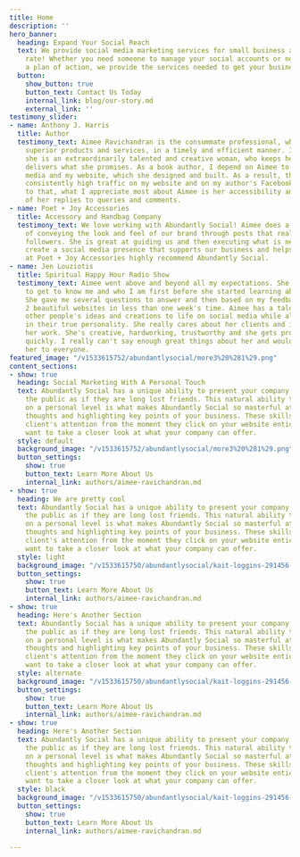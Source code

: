 ```yaml
---
title: Home
description: ''
hero_banner:
  heading: Expand Your Social Reach
  text: We provide social media marketing services for small business at an affordable
    rate! Whether you need someone to manage your social accounts or need help making
    a plan of action, we provide the services needed to get your business noticed!
  button:
    show_button: true
    button_text: Contact Us Today
    internal_link: blog/our-story.md
    external_link: ''
testimony_slider:
- name: Anthony J. Harris
  title: Author
  testimony_text: Aimee Ravichandran is the consummate professional, who delivers
    superior products and services, in a timely and efficient manner. In addition,
    she is an extraordinarily talented and creative woman, who keeps her word and
    delivers what she promises. As a book author, I depend on Aimee to manage my social
    media and my website, which she designed and built. As a result, there has been
    consistently high traffic on my website and on my author's Facebook page. In addition
    to that, what I appreciate most about Aimee is her accessibility and the immediacy
    of her replies to queries and comments.
- name: Poet + Joy Accessories
  title: Accessory and Handbag Company
  testimony_text: We love working with Abundantly Social! Aimee does a wonderful job
    of conveying the look and feel of our brand through posts that really engage our
    followers. She is great at guiding us and then executing what is necessary to
    create a social media presence that supports our business and helps it grow. We
    at Poet + Joy Accessories highly recommend Abundantly Social.
- name: Jen Louziotis
  title: Spiritual Happy Hour Radio Show
  testimony_text: Aimee went above and beyond all my expectations. She took the time
    to get to know me and who I am first before she started learning about my business.
    She gave me several questions to answer and then based on my feedback she created
    2 beautiful websites in less than one week's time. Aimee has a talent for bringing
    other people's ideas and creations to life on social media while also weaving
    in their true personality. She really cares about her clients and it shows in
    her work. She's creative, hardworking, trustworthy and she gets projects done
    quickly. I really can't say enough great things about her and would recommend
    her to everyone.
featured_image: "/v1533615752/abundantlysocial/more3%20%281%29.png"
content_sections:
- show: true
  heading: Social Marketing With A Personal Touch
  text: Abundantly Social has a unique ability to present your company's message to
    the public as if they are long lost friends. This natural ability to communicate
    on a personal level is what makes Abundantly Social so masterful at organizing
    thoughts and highlighting key points of your business. These skills capture potential
    client's attention from the moment they click on your website enticing them to
    want to take a closer look at what your company can offer.
  style: default
  background_image: "/v1533615752/abundantlysocial/more3%20%281%29.png"
  button_settings:
    show: true
    button_text: Learn More About Us
    internal_link: authors/aimee-ravichandran.md
- show: true
  heading: We are pretty cool
  text: Abundantly Social has a unique ability to present your company's message to
    the public as if they are long lost friends. This natural ability to communicate
    on a personal level is what makes Abundantly Social so masterful at organizing
    thoughts and highlighting key points of your business. These skills capture potential
    client's attention from the moment they click on your website enticing them to
    want to take a closer look at what your company can offer.
  style: light
  background_image: "/v1533615750/abundantlysocial/kait-loggins-291456-p-3200.jpg"
  button_settings:
    show: true
    button_text: Learn More About Us
    internal_link: authors/aimee-ravichandran.md
- show: true
  heading: Here's Another Section
  text: Abundantly Social has a unique ability to present your company's message to
    the public as if they are long lost friends. This natural ability to communicate
    on a personal level is what makes Abundantly Social so masterful at organizing
    thoughts and highlighting key points of your business. These skills capture potential
    client's attention from the moment they click on your website enticing them to
    want to take a closer look at what your company can offer.
  style: alternate
  background_image: "/v1533615750/abundantlysocial/kait-loggins-291456-p-3200.jpg"
  button_settings:
    show: true
    button_text: Learn More About Us
    internal_link: authors/aimee-ravichandran.md
- show: true
  heading: Here's Another Section
  text: Abundantly Social has a unique ability to present your company's message to
    the public as if they are long lost friends. This natural ability to communicate
    on a personal level is what makes Abundantly Social so masterful at organizing
    thoughts and highlighting key points of your business. These skills capture potential
    client's attention from the moment they click on your website enticing them to
    want to take a closer look at what your company can offer.
  style: black
  background_image: "/v1533615750/abundantlysocial/kait-loggins-291456-p-3200.jpg"
  button_settings:
    show: true
    button_text: Learn More About Us
    internal_link: authors/aimee-ravichandran.md

---
```

